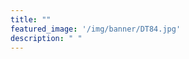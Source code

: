 ```yaml
---
title: ""
featured_image: '/img/banner/DT84.jpg'
description: " "
---
```

<!-- Welcome to my blog with some of my work in progress. I've been working on this book idea. You can read some of the chapters below. -->
